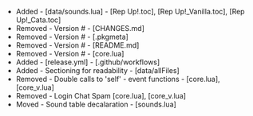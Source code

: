 - Added   - [data/sounds.lua] - [Rep Up!.toc], [Rep Up!_Vanilla.toc], [Rep Up!_Cata.toc]
- Removed - Version # - [CHANGES.md]
- Removed - Version # - [.pkgmeta]
- Removed - Version # - [README.md]
- Removed - Version # - [core.lua]
- Added   - [release.yml] - [.github/workflows]
- Added   - Sectioning for readability - [data/allFiles]
- Removed - Double calls to 'self' - event functions - [core.lua], [core_v.lua]
- Removed - Login Chat Spam [core.lua], [core_v.lua]
- Moved   - Sound table decalaration - [sounds.lua]